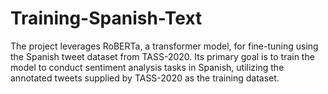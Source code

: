 # Training-Spanish-Text
The project leverages RoBERTa, a transformer model, for fine-tuning using the Spanish tweet dataset from TASS-2020. Its primary goal is to train the model to conduct sentiment analysis tasks in Spanish, utilizing the annotated tweets supplied by TASS-2020 as the training dataset. 
